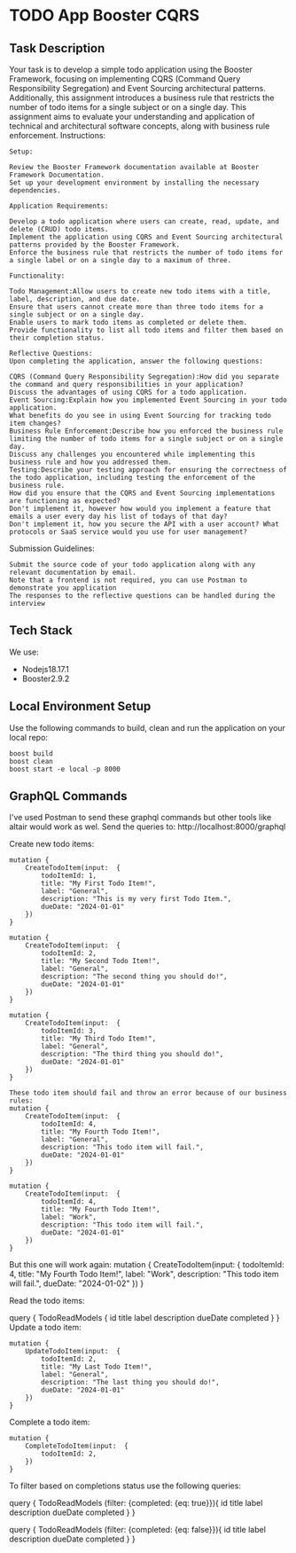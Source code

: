 # TODO App Booster CQRS
## Task Description

Your task is to develop a simple todo application using the Booster Framework, focusing on implementing CQRS (Command Query Responsibility Segregation) and Event Sourcing architectural patterns. Additionally, this assignment introduces a business rule that restricts the number of todo items for a single subject or on a single day. This assignment aims to evaluate your understanding and application of technical and architectural software concepts, along with business rule enforcement.
Instructions:

    Setup:

    Review the Booster Framework documentation available at Booster Framework Documentation.
    Set up your development environment by installing the necessary dependencies.

    Application Requirements:

    Develop a todo application where users can create, read, update, and delete (CRUD) todo items.
    Implement the application using CQRS and Event Sourcing architectural patterns provided by the Booster Framework.
    Enforce the business rule that restricts the number of todo items for a single label or on a single day to a maximum of three.

    Functionality:

    Todo Management:Allow users to create new todo items with a title, label, description, and due date.
    Ensure that users cannot create more than three todo items for a single subject or on a single day.
    Enable users to mark todo items as completed or delete them.
    Provide functionality to list all todo items and filter them based on their completion status.

    Reflective Questions:
    Upon completing the application, answer the following questions:

    CQRS (Command Query Responsibility Segregation):How did you separate the command and query responsibilities in your application?
    Discuss the advantages of using CQRS for a todo application.
    Event Sourcing:Explain how you implemented Event Sourcing in your todo application.
    What benefits do you see in using Event Sourcing for tracking todo item changes?
    Business Rule Enforcement:Describe how you enforced the business rule limiting the number of todo items for a single subject or on a single day.
    Discuss any challenges you encountered while implementing this business rule and how you addressed them.
    Testing:Describe your testing approach for ensuring the correctness of the todo application, including testing the enforcement of the business rule.
    How did you ensure that the CQRS and Event Sourcing implementations are functioning as expected?
    Don't implement it, however how would you implement a feature that emails a user every day his list of todays of that day?
    Don't implement it, how you secure the API with a user account? What protocols or SaaS service would you use for user management?

Submission Guidelines:

    Submit the source code of your todo application along with any relevant documentation by email.
    Note that a frontend is not required, you can use Postman to demonstrate you application
    The responses to the reflective questions can be handled during the interview

## Tech Stack

We use:

* Nodejs18.17.1
* Booster2.9.2

##  Local Environment Setup

Use the following commands to build, clean and run the application on your local repo:

    boost build
    boost clean
    boost start -e local -p 8000


## GraphQL Commands

I've used Postman to send these graphql commands but other tools like altair would work as wel. Send the queries to: http://localhost:8000/graphql

Create new todo items:

    mutation {
        CreateTodoItem(input:  {
            todoItemId: 1,
            title: "My First Todo Item!",
            label: "General",
            description: "This is my very first Todo Item.",
            dueDate: "2024-01-01"
        })
    }

    mutation {
        CreateTodoItem(input:  {
            todoItemId: 2,
            title: "My Second Todo Item!",
            label: "General",
            description: "The second thing you should do!",
            dueDate: "2024-01-01"
        })
    }

    mutation {
        CreateTodoItem(input:  {
            todoItemId: 3,
            title: "My Third Todo Item!",
            label: "General",
            description: "The third thing you should do!",
            dueDate: "2024-01-01"
        })
    }

    These todo item should fail and throw an error because of our business rules:
    mutation {
        CreateTodoItem(input:  {
            todoItemId: 4,
            title: "My Fourth Todo Item!",
            label: "General",
            description: "This todo item will fail.",
            dueDate: "2024-01-01"
        })
    }

    mutation {
        CreateTodoItem(input:  {
            todoItemId: 4,
            title: "My Fourth Todo Item!",
            label: "Work",
            description: "This todo item will fail.",
            dueDate: "2024-01-01"
        })
    }

But this one will work again:
    mutation {
        CreateTodoItem(input:  {
            todoItemId: 4,
            title: "My Fourth Todo Item!",
            label: "Work",
            description: "This todo item will fail.",
            dueDate: "2024-01-02"
        })
    }


Read the todo items:

 query {
        TodoReadModels {
            id
            title
            label
            description
            dueDate
            completed
        }
    }
Update a todo item:

    mutation {
        UpdateTodoItem(input:  {
            todoItemId: 2,
            title: "My Last Todo Item!",
            label: "General",
            description: "The last thing you should do!",
            dueDate: "2024-01-01"
        })
    }

Complete a todo item:

    mutation {
        CompleteTodoItem(input:  {
            todoItemId: 2,
        })
    }

To filter based on completions status use the following queries: 

 query {
        TodoReadModels (filter: {completed: {eq: true}}){
            id
            title
            label
            description
            dueDate
            completed
        }
    }

 query {
        TodoReadModels (filter: {completed: {eq: false}}){
            id
            title
            label
            description
            dueDate
            completed
        }
    }


